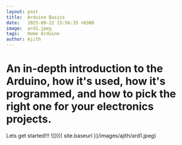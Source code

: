 ```yaml
---
layout: post
title:  Arduino Basics
date:   2025-09-22 15:56:35 +0300
image:  ard1.jpeg
tags:   Home Arduino
author: Ajith
---
```


# An in-depth introduction to the Arduino, how it's used, how it's programmed, and how to pick the right one for your electronics projects.
Lets get started!!!
![]({{ site.baseurl }}/images/ajith/ard1.jpeg)

